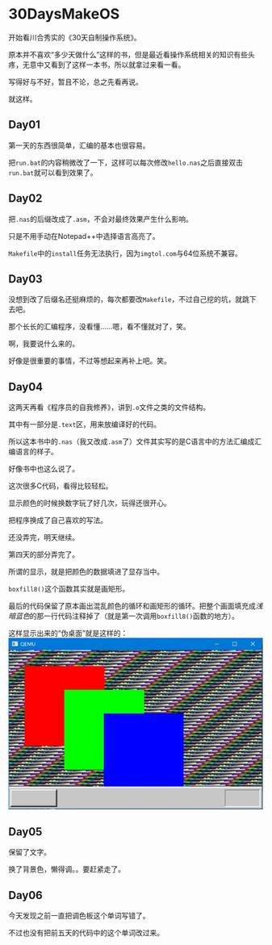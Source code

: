# 30DaysMakeOS
开始看川合秀实的《30天自制操作系统》。

原本并不喜欢“多少天做什么”这样的书，但是最近看操作系统相关的知识有些头疼，无意中又看到了这样一本书，所以就拿过来看一看。

写得好与不好，暂且不论，总之先看再说。

就这样。

## Day01
第一天的东西很简单，汇编的基本也很容易。

把`run.bat`的内容稍微改了一下，这样可以每次修改`hello.nas`之后直接双击`run.bat`就可以看到效果了。

## Day02
把`.nas`的后缀改成了`.asm`，不会对最终效果产生什么影响。

只是不用手动在Notepad++中选择语言高亮了。

`Makefile`中的`install`任务无法执行，因为`imgtol.com`与64位系统不兼容。

## Day03
没想到改了后缀名还挺麻烦的，每次都要改`Makefile`，不过自己挖的坑，就跳下去吧。

那个长长的汇编程序，没看懂……嗯，看不懂就对了，笑。

啊，我要说什么来的。

好像是很重要的事情，不过等想起来再补上吧。笑。
## Day04
这两天再看《程序员的自我修养》，讲到`.o`文件之类的文件结构。

其中有一部分是`.text`区，用来放编译好的代码。

所以这本书中的`.nas`（我又改成`.asm`了）文件其实写的是C语言中的方法汇编成汇编语言的样子。

好像书中也这么说了。

这次很多C代码，看得比较轻松。

显示颜色的时候换数字玩了好几次，玩得还很开心。

把程序换成了自己喜欢的写法。

还没弄完，明天继续。

第四天的部分弄完了。

所谓的显示，就是把颜色的数据填进了显存当中。

`boxfill8()`这个函数其实就是画矩形。

最后的代码保留了原本画出混乱颜色的循环和画矩形的循环。把整个画面填充成*浅暗蓝色*的那一行代码注释掉了（就是第一次调用`boxfill8()`函数的地方）。

这样显示出来的“伪桌面”就是这样的：
![“混乱的桌面”](https://github.com/nagisatk/30DaysMakeOS/blob/master/day04/desktop.jpg)
## Day05
保留了文字。

换了背景色，懒得调。。要赶紧走了。
## Day06
今天发现之前一直把调色板这个单词写错了。

不过也没有把前五天的代码中的这个单词改过来。